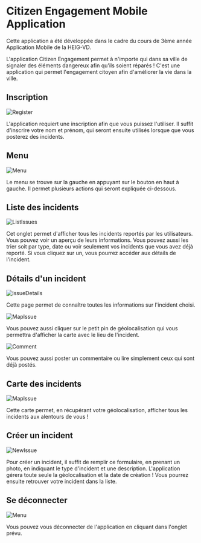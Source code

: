 # Citizen Engagement Mobile Application

Cette application a été développée dans le cadre du cours de 3ème année Application Mobile de la HEIG-VD.

L'application Citizen Engagement permet à n'importe qui dans sa ville de signaler des éléments dangereux afin qu'ils soient réparés ! C'est une application qui permet l'engagement citoyen afin d'améliorer la vie dans la ville.

## Inscription

![Register](readme_picture/1.png "Register")

L'application requiert une inscription afin que vous puissez l'utiliser. Il suffit d'inscrire votre nom et prénom, qui seront ensuite utilisés lorsque que vous posterez des incidents.

## Menu
![Menu](readme_picture/5.png "Menu")

Le menu se trouve sur la gauche en appuyant sur le bouton en haut à gauche. Il permet plusieurs actions qui seront expliquée ci-dessous.

## Liste des incidents
![ListIssues](readme_picture/3.png "ListIssues")

Cet onglet permet d'afficher tous les incidents reportés par les utilisateurs. Vous pouvez voir un aperçu de leurs informations. Vous pouvez aussi les trier soit par type, date ou voir seulement vos incidents que vous avez déjà reporté. Si vous cliquez sur un, vous pourrez accéder aux détails de l'incident.

## Détails d'un incident
![issueDetails](readme_picture/2.jpg "issueDetails")

Cette page permet de connaître toutes les informations sur l'incident choisi.

![MapIssue](readme_picture/7.png "MapIssue")

Vous pouvez aussi cliquer sur le petit pin de géolocalisation qui vous permettra d'afficher la carte avec le lieu de l'incident.

![Comment](readme_picture/9.png "Comment")

Vous pouvez aussi poster un commentaire ou lire simplement ceux qui sont déjà postés.

## Carte des incidents
![MapIssue](readme_picture/8.png "MapIssue")

Cette carte permet, en récupérant votre géolocalisation, afficher tous les incidents aux alentours de vous !

## Créer un incident
![NewIssue](readme_picture/6.png "NewsIssue")

Pour créer un incident, il suffit de remplir ce formulaire, en prenant un photo, en indiquant le type d'incident et une description. L'application gérera toute seule la géolocalisation et la date de création ! Vous pourrez ensuite retrouver votre incident dans la liste.

## Se déconnecter
![Menu](readme_picture/5.png "Menu")

Vous pouvez vous déconnecter de l'application en cliquant dans l'onglet prévu.
